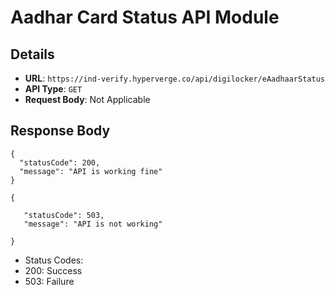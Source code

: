 # Aadhar Card Status API Module



## Details
- **URL**: `https://ind-verify.hyperverge.co/api/digilocker/eAadhaarStatus`
- **API Type**: `GET`
- **Request Body**: Not Applicable

  

## Response Body
```
{
  "statusCode": 200,
  "message": "API is working fine"
}
```



```
{

   "statusCode": 503,
   "message": "API is not working"

}

```

- Status Codes:
- 200: Success
- 503: Failure


